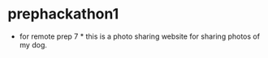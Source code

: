 # prephackathon1

* for remote prep 7 *
this is a photo sharing website for sharing photos of my dog.